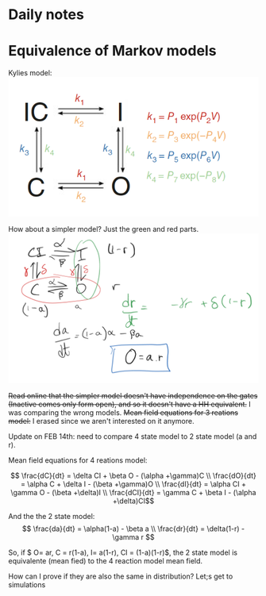 # Daily notes
# Equivalence of Markov models 
Kylies model:  
![Model](figures/Kylie_model.png)

How about a simpler model? Just the green and red parts. 
![Model](figures/2021-01-27_GMmeeting.png)

~~Read online that the simpler model doesn't have independence on the gates (Inactive comes only form open), and so it doesn't have a HH equivalent.~~ I was comparing the wrong models. 
~~Mean field equations for 3 reations model:~~ I erased since we aren't interested on it anymore.

Update on FEB 14th: need to compare 4 state model to 2 state model (a and r).

Mean field equations for 4 reations model:

$$ \frac{dC}{dt} = \delta CI + \beta O - (\alpha +\gamma)C \\
 \frac{dO}{dt} = \alpha C + \delta I - (\beta +\gamma)O \\
 \frac{dI}{dt} = \alpha CI + \gamma O - (\beta +\delta)I \\
 \frac{dCI}{dt} = \gamma C + \beta I - (\alpha +\delta)CI$$

And the the 2 state model:
$$ \frac{da}{dt} = \alpha(1-a) - \beta a \\ 
\frac{dr}{dt} = \delta(1-r) - \gamma r $$

So, if $ O= ar, C = r(1-a), I= a(1-r), CI = (1-a)(1-r)$, the 2 state model is equivalente (mean fied) to the 4 reaction model mean field.

How can I prove if they are also the same in distribution? Let;s get to simulations





